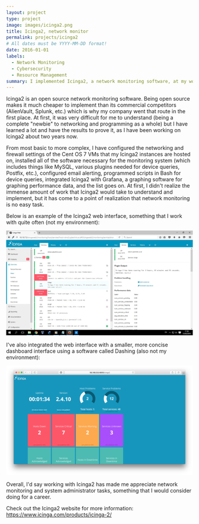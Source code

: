 ```yaml
---
layout: project
type: project
image: images/icinga2.png
title: Icinga2, network monitor
permalink: projects/icinga2
# All dates must be YYYY-MM-DD format!
date: 2016-01-01
labels:
  - Network Monitoring
  - Cybersecurity
  - Resource Management
summary: I implemented Icinga2, a network monitoring software, at my workplace.
---
```


Icinga2 is an open source network monitoring software. Being open source makes it much cheaper to implement than its commercial competitors (AlienVault, Splunk, etc.) which is why my company went that route in the first place. At first, it was very difficult for me to understand (being a complete "newbie" to networking and programming as a whole) but I have learned a lot and have the results to prove it, as I have been working on Icinga2 about two years now.

From most basic to more complex, I have configured the networking and firewall settings of the Cent OS 7 VMs that my Icinga2 instances are hosted on, installed all of the software necessary for the monitoring system (which includes things like MySQL, various plugins needed for device queries, Postfix, etc.), configured email alerting, programmed scripts in Bash for device queries, integrated Icinga2 with Grafana, a graphing software for graphing performance data, and the list goes on. At first, I didn't realize the immense amount of work that Icinga2 would take to understand and implement, but it has come to a point of realization that network monitoring is no easy task.

Below is an example of the Icinga2 web interface, something that I work with quite often (not my environment):
<div class="ui small rounded images">
  <img class="ui image" src="../images/icinga2pic1.jpg">
</div>

I've also integrated the web interface with a smaller, more concise dashboard interface using a software called Dashing (also not my environment):
<div class="ui small rounded images">
  <img class="ui image" src="../images/icinga2pic2.png">
</div>

Overall, I'd say working with Icinga2 has made me appreciate network monitoring and system administrator tasks, something that I would consider doing for a career.

Check out the Icinga2 website for more information: https://www.icinga.com/products/icinga-2/
